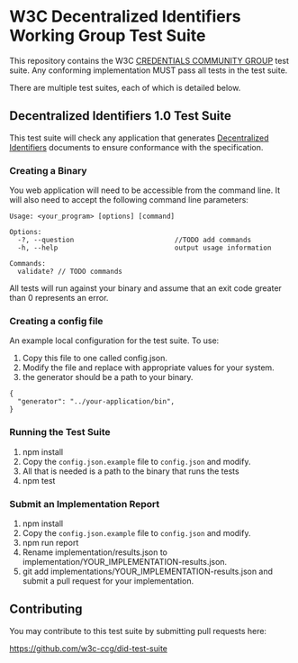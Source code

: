 # W3C Decentralized Identifiers Working Group Test Suite

This repository contains the W3C
[CREDENTIALS COMMUNITY GROUP](https://www.w3.org/community/credentials/) test suite.
Any conforming implementation MUST pass all tests in the test suite.

There are multiple test suites, each of which is detailed below.

## Decentralized Identifiers 1.0 Test Suite

This test suite will check any application that generates [Decentralized Identifiers](https://w3c-ccg.github.io/did-spec/) documents to
ensure conformance with the specification.

### Creating a Binary
You web application will need to be accessible from the command line. It will also need to accept the following command line parameters:
```
Usage: <your_program> [options] [command]

Options:
  -?, --question                         //TODO add commands
  -h, --help                             output usage information

Commands:
  validate? // TODO commands
```
All tests will run against your binary and assume that an exit code greater than 0 represents an error.

### Creating a config file
An example local configuration for the test suite. To use:

1. Copy this file to one called config.json.
2. Modify the file and replace with appropriate values for your system.
3. the generator should be a path to your binary.

```
{
  "generator": "../your-application/bin",
}
```

### Running the Test Suite

1. npm install
2. Copy the `config.json.example` file to `config.json` and modify.
3. All that is needed is a path to the binary that runs the tests
4. npm test

### Submit an Implementation Report

1. npm install
2. Copy the `config.json.example` file to `config.json` and modify.
3. npm run report
4. Rename implementation/results.json to
   implementation/YOUR_IMPLEMENTATION-results.json.
5. git add implementations/YOUR_IMPLEMENTATION-results.json and submit a
   pull request for your implementation.

## Contributing

You may contribute to this test suite by submitting pull requests here:

https://github.com/w3c-ccg/did-test-suite